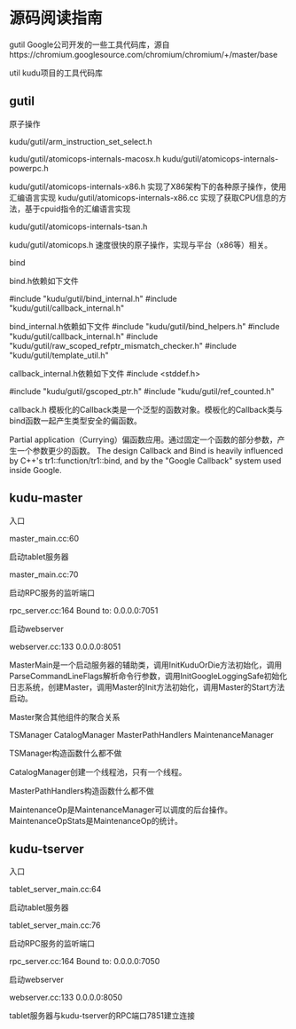 # 源码阅读指南


gutil Google公司开发的一些工具代码库，源自https://chromium.googlesource.com/chromium/chromium/+/master/base

util kudu项目的工具代码库


## gutil

原子操作

kudu/gutil/arm_instruction_set_select.h

kudu/gutil/atomicops-internals-macosx.h
kudu/gutil/atomicops-internals-powerpc.h

kudu/gutil/atomicops-internals-x86.h 实现了X86架构下的各种原子操作，使用汇编语言实现
kudu/gutil/atomicops-internals-x86.cc 实现了获取CPU信息的方法，基于cpuid指令的汇编语言实现

kudu/gutil/atomicops-internals-tsan.h

kudu/gutil/atomicops.h 速度很快的原子操作，实现与平台（x86等）相关。


bind

bind.h依赖如下文件

#include "kudu/gutil/bind_internal.h"
#include "kudu/gutil/callback_internal.h"

bind_internal.h依赖如下文件
#include "kudu/gutil/bind_helpers.h"
#include "kudu/gutil/callback_internal.h"
#include "kudu/gutil/raw_scoped_refptr_mismatch_checker.h"
#include "kudu/gutil/template_util.h"

callback_internal.h依赖如下文件
#include <stddef.h>

#include "kudu/gutil/gscoped_ptr.h"
#include "kudu/gutil/ref_counted.h"

callback.h
模板化的Callback类是一个泛型的函数对象。模板化的Callback类与bind函数一起产生类型安全的偏函数。

Partial application（Currying）偏函数应用。通过固定一个函数的部分参数，产生一个参数更少的函数。
The design Callback and Bind is heavily influenced by C++'s tr1::function/tr1::bind, and by the "Google Callback" system used inside Google.



## kudu-master

入口

master_main.cc:60

启动tablet服务器

master_main.cc:70

启动RPC服务的监听端口

rpc_server.cc:164 Bound to: 0.0.0.0:7051

启动webserver

webserver.cc:133 0.0.0.0:8051

MasterMain是一个启动服务器的辅助类，调用InitKuduOrDie方法初始化，调用ParseCommandLineFlags解析命令行参数，调用InitGoogleLoggingSafe初始化日志系统，创建Master，调用Master的Init方法初始化，调用Master的Start方法启动。


Master聚合其他组件的聚合关系

TSManager
CatalogManager
MasterPathHandlers
MaintenanceManager

TSManager构造函数什么都不做

CatalogManager创建一个线程池，只有一个线程。

MasterPathHandlers构造函数什么都不做


MaintenanceOp是MaintenanceManager可以调度的后台操作。MaintenanceOpStats是MaintenanceOp的统计。

## kudu-tserver

入口

tablet_server_main.cc:64

启动tablet服务器

tablet_server_main.cc:76

启动RPC服务的监听端口

rpc_server.cc:164 Bound to: 0.0.0.0:7050

启动webserver

webserver.cc:133 0.0.0.0:8050

tablet服务器与kudu-tserver的RPC端口7851建立连接